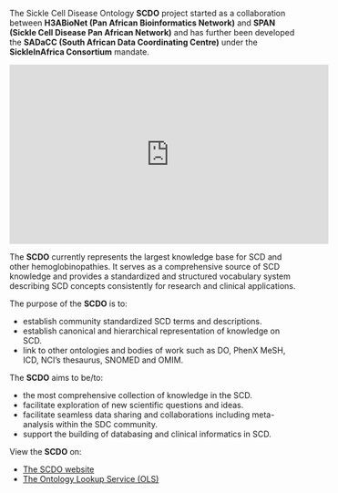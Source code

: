 The Sickle Cell Disease Ontology **SCDO** project started as a collaboration between **H3ABioNet (Pan African Bioinformatics Network)** and **SPAN (Sickle Cell Disease Pan African Network)** and has further been developed the **SADaCC (South African Data Coordinating Centre)** under the **SickleInAfrica Consortium** mandate.

<iframe width="560" height="315" src="https://www.youtube.com/embed/OZhZeeCuCBk"
     title="YouTube video player" frameborder="0" allow="accelerometer; autoplay;
     clipboard-write; encrypted-media; gyroscope; picture-in-picture" allowfullscreen></iframe>

The **SCDO** currently represents the largest knowledge base for SCD and other hemoglobinopathies. It serves as a comprehensive source of SCD knowledge and provides a standardized and structured vocabulary system describing SCD concepts consistently for research and clinical applications. 

The purpose of the **SCDO** is to:

- establish community standardized SCD terms and descriptions.
- establish canonical and hierarchical representation of knowledge on SCD.
- link to other ontologies and bodies of work such as DO, PhenX MeSH, ICD, NCI’s thesaurus, SNOMED and OMIM.

The **SCDO** aims to be/to:

- the most comprehensive collection of knowledge in the SCD.
- facilitate exploration of new scientific questions and ideas.
- facilitate seamless data sharing and collaborations including meta-analysis within the SDC community.
- support the building of databasing and clinical informatics in SCD.

View the **SCDO** on:

- [The SCDO website](https://scdontology.h3abionet.org/)
- [The Ontology Lookup Service (OLS)](https://www.ebi.ac.uk/ols/ontologies/scdo)
